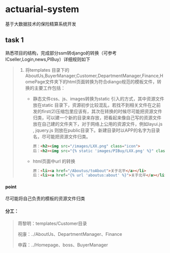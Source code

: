 # actuarial-system
基于大数据技术的保险精算系统开发

## task 1
熟悉项目的结构，完成部分ssm转django的转换（可参考ICseller,Login,news,PIBuy）详细规则如下

> 1. 将templates 目录下的AboutUs,BuyerManager,Customer,DepartmentManager,Finance,HomePage文件夹下的html页面转换为符合diango规范的模板文件，转换的主要工作包括：
>
>    - 静态文件css、js、images转换为static 引入的方式，其中资源文件放在static 目录下，资源初步比较混乱，若找不到相关文件在之前发的first(2)压缩包里应该有，其次在转换的时候尽可能把资源文件归类，可以建一个新的目录来存放，把看起来像自己写的资源文件放在自己建的文件夹下，对于网络上公用的资源文件，例如layui.js , jquery.js 则放在public目录下。新建目录时以APP的名字为目录名，尽可能把资源文件归类。
>
>      ```html
>      原：<h2><img src="/images/LXX.png" class="icon">
>      后：<h2><img src="{% static 'images/PIBuy/LXX.png' %}" class="icon">  
>      ```
>
>      
>
>    - html页面中url 的转换
>
>      ```html
>      原：<li><a href="/Aboutus/toAbout">关于北平</a></li>
>      后：<li><a href="{% url 'aboutus:about' %}">关于北平</a></li>
>      ```

#### point

尽可能将自己负责的模板的资源文件归类

#### 分工：

> 蒋黎明：templates/Customer目录
>
> 祝康：../AboutUs、DepartmentManager、Finance
>
> 申霖：../Homepage、boss、BuyerManager

​				